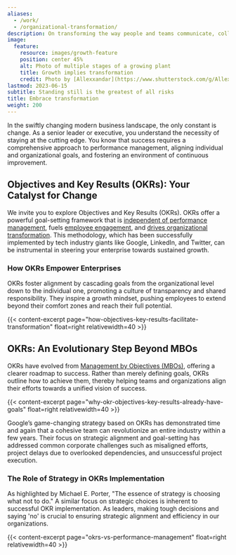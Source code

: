 ```yaml
---
aliases:
  - /work/
  - /organizational-transformation/
description: On transforming the way people and teams communicate, collaborate and measure success in organizations
image:
  feature:
    resource: images/growth-feature
    position: center 45%
    alt: Photo of multiple stages of a growing plant
    title: Growth implies transformation
    credit: Photo by [Allexxandar](https://www.shutterstock.com/g/Allexxandar) on [Shutterstock](https://www.shutterstock.com/image-photo/seedlings-growing-plants-grow-stages-growth-747135766)
lastmod: 2023-06-15
subtitle: Standing still is the greatest of all risks
title: Embrace transformation
weight: 200
---
```


In the swiftly changing modern business landscape, the only constant is change. As a senior leader or executive, you understand the necessity of staying at the cutting edge. You know that success requires a comprehensive approach to performance management, aligning individual and organizational goals, and fostering an environment of continuous improvement.

## Objectives and Key Results (OKRs): Your Catalyst for Change

We invite you to explore Objectives and Key Results (OKRs). OKRs offer a powerful goal-setting framework that is [independent of performance management](./okrs-vs-performance-management/), fuels [employee engagement](./why-okr-objectives-key-results-already-have-goals/), and [drives organizational transformation](./how-objectives-key-results-facilitate-transformation/). This methodology, which has been successfully implemented by tech industry giants like Google, LinkedIn, and Twitter, can be instrumental in steering your enterprise towards sustained growth.

### How OKRs Empower Enterprises

OKRs foster alignment by cascading goals from the organizational level down to the individual one, promoting a culture of transparency and shared responsibility. They inspire a growth mindset, pushing employees to extend beyond their comfort zones and reach their full potential. 

{{< content-excerpt page="how-objectives-key-results-facilitate-transformation" float=right relativewidth=40 >}}

## OKRs: An Evolutionary Step Beyond MBOs

OKRs have evolved from [Management by Objectives (MBOs)](https://www.investopedia.com/terms/m/management-by-objectives.asp), offering a clearer roadmap to success. Rather than merely defining goals, OKRs outline how to achieve them, thereby helping teams and organizations align their efforts towards a unified vision of success.

{{< content-excerpt page="why-okr-objectives-key-results-already-have-goals" float=right relativewidth=40 >}}

Google’s game-changing strategy based on OKRs has demonstrated time and again that a cohesive team can revolutionize an entire industry within a few years. Their focus on strategic alignment and goal-setting has addressed common corporate challenges such as misaligned efforts, project delays due to overlooked dependencies, and unsuccessful project execution.

### The Role of Strategy in OKRs Implementation

As highlighted by Michael E. Porter, "The essence of strategy is choosing what not to do." A similar focus on strategic choices is inherent to successful OKR implementation. As leaders, making tough decisions and saying 'no' is crucial to ensuring strategic alignment and efficiency in our organizations.

{{< content-excerpt page="okrs-vs-performance-management" float=right relativewidth=40 >}}


